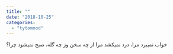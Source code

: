```yaml
---
title: ""
date: "2018-10-25"
categories: 
  - "tytomood"
---
```


خواب نمیبرد مرا، درد نمیکشد مرا از چه سخن وز چه گله، صبح نمیشود چرا؟
